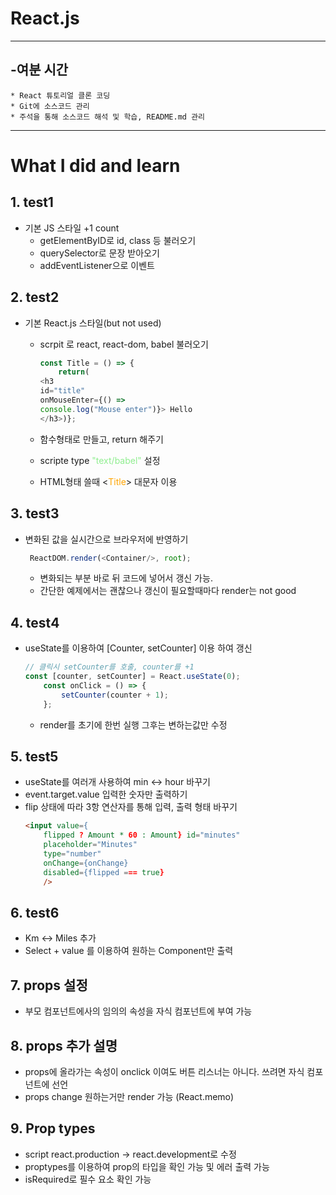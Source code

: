 # React.js
***
## -여분 시간
    * React 튜토리얼 클론 코딩      
    * Git에 소스코드 관리 
    * 주석을 통해 소스코드 해석 및 학습, README.md 관리
*****
# What I did and learn
## 1. test1
- 기본 JS 스타일 +1 count 
    - getElementByID로 id, class 등 불러오기
    - querySelector로 문장 받아오기
    - addEventListener으로 이벤트 
## 2. test2
- 기본 React.js 스타일(but not used)
    - scrpit 로 react, react-dom, babel 불러오기
     
        ```js
        const Title = () => { 
            return(
        <h3 
        id="title" 
        onMouseEnter={() => 
        console.log("Mouse enter")}> Hello 
        </h3>)};
        ```
    - 함수형태로 만들고, return 해주기
    - scripte type <span style="color:lightgreen">"text/babel"</span> 설정 
    -  HTML형태 쓸때 \<<span style="color:orange">Title</span>> 대문자 이용

      
## 3. test3
- 변화된 값을 실시간으로 브라우저에 반영하기
    ```js
     ReactDOM.render(<Container/>, root);
    ```
    - 변화되는 부분 바로 뒤 코드에 넣어서 갱신 가능.
    - 간단한 예제에서는 괜찮으나 갱신이 필요할때마다 render는 not good

## 4. test4 
- useState를 이용하여 [Counter, setCounter] 이용 하여 갱신
    ```js
    // 클릭시 setCounter를 호출, counter를 +1
    const [counter, setCounter] = React.useState(0);
        const onClick = () => {
            setCounter(counter + 1);
        };
    ```
    - render를 초기에 한번 실행 그후는 변하는값만 수정
## 5. test5
- useState를 여러개 사용하여 min <-> hour 바꾸기
- event.target.value 입력한 숫자만 출력하기
- flip 상태에 따라 3항 연산자를 통해 입력, 출력 형태 바꾸기
    ```html
    <input value={
        flipped ? Amount * 60 : Amount} id="minutes" 
        placeholder="Minutes" 
        type="number" 
        onChange={onChange} 
        disabled={flipped === true}
        />
    ```
## 6. test6
- Km <-> Miles 추가 
- Select + value 를 이용하여 원하는 Component만 출력
## 7. props 설정
- 부모 컴포넌트에사의 임의의 속성을 자식 컴포넌트에 부여 가능 
## 8. props 추가 설명
- props에 올라가는 속성이 onclick 이여도 버튼 리스너는 아니다. 쓰려면 자식 컴포넌트에 선언
- props change 원하는거만 render 가능 (React.memo)
## 9. Prop types
- script react.production -> react.development로 수정 
- proptypes를 이용하여 prop의 타입을 확인 가능 및 에러 출력 가능
- isRequired로 필수 요소 확인 가능